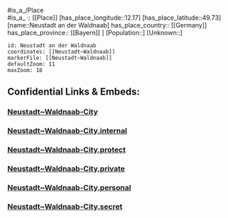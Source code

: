 ﻿---
location: [49.73,12.17] 
mapzoom: [7,12] 
mapmarker: city 
type: City
tags:
- geo/City


SpocWebEntityId: 32865
isDeleted: false
confidential: public

---
#is_a_/Place  
#is_a_ :: [[Place]] 
[has_place_longitude::12.17] 
[has_place_latitude::49.73] 
[name::Neustadt an der Waldnaab] 
has_place_country:: [[Germany]]  
has_place_province:: [[Bayern]] ] 
[Population::] 
[Unknown::] 


```leaflet
id: Neustadt an der Waldnaab
coordinates: [[Neustadt~Waldnaab]] 
markerFile: [[Neustadt~Waldnaab]] 
defaultZoom: 11 
maxZoom: 18
```


## Confidential Links & Embeds: 

### [Neustadt~Waldnaab-City](/_public/Earth/Continent/Europe/Europe~Central/Germany/Germany~West/Bayern/counties~Bayern/Neustadt~Waldnaab/cities~Waldnaab/Neustadt~Waldnaab-City.md) 

### [Neustadt~Waldnaab-City.internal](/_internal/Earth/Continent/Europe/Europe~Central/Germany/Germany~West/Bayern/counties~Bayern/Neustadt~Waldnaab/cities~Waldnaab/Neustadt~Waldnaab-City.internal.md) 

### [Neustadt~Waldnaab-City.protect](/_protect/Earth/Continent/Europe/Europe~Central/Germany/Germany~West/Bayern/counties~Bayern/Neustadt~Waldnaab/cities~Waldnaab/Neustadt~Waldnaab-City.protect.md) 

### [Neustadt~Waldnaab-City.private](/_private/Earth/Continent/Europe/Europe~Central/Germany/Germany~West/Bayern/counties~Bayern/Neustadt~Waldnaab/cities~Waldnaab/Neustadt~Waldnaab-City.private.md) 

### [Neustadt~Waldnaab-City.personal](/_personal/Earth/Continent/Europe/Europe~Central/Germany/Germany~West/Bayern/counties~Bayern/Neustadt~Waldnaab/cities~Waldnaab/Neustadt~Waldnaab-City.personal.md) 

### [Neustadt~Waldnaab-City.secret](/_secret/Earth/Continent/Europe/Europe~Central/Germany/Germany~West/Bayern/counties~Bayern/Neustadt~Waldnaab/cities~Waldnaab/Neustadt~Waldnaab-City.secret.md) 
